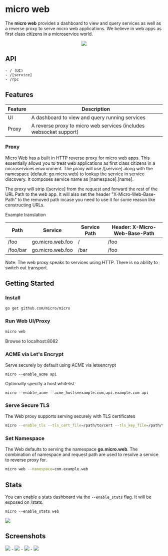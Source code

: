 # micro web

The **micro web** provides a dashboard to view and query services as well as a reverse proxy to serve micro web applications. 
We believe in web apps as first class citizens in a microservice world.

<p align="center">
  <img src="https://github.com/micro/docs/blob/master/images/web.png" />
</p>

## API

```
- / (UI)
- /[service]
- /rpc
```

## Features

Feature	|	Description
---	|	---
UI	|	A dashboard to view and query running services
Proxy	|	A reverse proxy to micro web services (includes websocket support)

### Proxy

Micro Web has a built in HTTP reverse proxy for micro web apps. This essentially allows you 
to treat web applications as first class citizens in a microservices environment. The proxy 
will use /[service] along with the namespace (default: go.micro.web) to lookup the service 
in service discovery. It composes service name as [namespace].[name]. 

The proxy will strip /[service] from the request and forward the rest of the URL Path to the web app. It will also 
set the header "X-Micro-Web-Base-Path" to the removed path incase you need to use it for 
some reason like constructing URLs.

Example translation

Path	|	Service	|	Service Path	|	Header: X-Micro-Web-Base-Path
---	|	---	|	---	|	---
/foo	|	go.micro.web.foo	|	/	|	/foo
/foo/bar	|	go.micro.web.foo	|	/bar	|	/foo

Note: The web proxy speaks to services using HTTP. There is no ability to switch out transport.

## Getting Started

### Install
```bash
go get github.com/micro/micro
```

### Run Web UI/Proxy

```bash
micro web
```
Browse to localhost:8082

### ACME via Let's Encrypt

Serve securely by default using ACME via letsencrypt 

```
micro --enable_acme api
```

Optionally specify a host whitelist

```
micro --enable_acme --acme_hosts=example.com,api.example.com api
```

### Serve Secure TLS

The Web proxy supports serving securely with TLS certificates

```bash
micro --enable_tls --tls_cert_file=/path/to/cert --tls_key_file=/path/to/key web
```

### Set Namespace

The Web defaults to serving the namespace **go.micro.web**. The combination of namespace and request path 
are used to resolve a service to reverse proxy for.

```bash
micro web --namespace=com.example.web
```

## Stats

You can enable a stats dashboard via the `--enable_stats` flag. It will be exposed on /stats.

```shell
micro --enable_stats web
```

<img src="https://github.com/micro/docs/blob/master/images/stats.png">

## Screenshots

<img src="https://github.com/micro/docs/blob/master/images/web1.png">
-
<img src="https://github.com/micro/docs/blob/master/images/web2.png">
-
<img src="https://github.com/micro/docs/blob/master/images/web3.png">
-
<img src="https://github.com/micro/docs/blob/master/images/web4.png">

